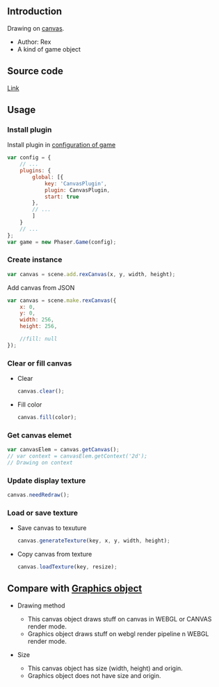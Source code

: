 ## Introduction

Drawing on [canvas](https://www.w3schools.com/html/html5_canvas.asp).

- Author: Rex
- A kind of game object

## Source code

[Link](https://github.com/rexrainbow/phaser3-rex-notes/blob/master/plugins/canvas-plugin.js)

## Usage

### Install plugin

Install plugin in [configuration of game](game.md#configuration)

```javascript
var config = {
    // ...
    plugins: {
        global: [{
            key: 'CanvasPlugin',
            plugin: CanvasPlugin,
            start: true
        },
        // ...
        ]
    }
    // ...
};
var game = new Phaser.Game(config);
```

### Create instance

```javascript
var canvas = scene.add.rexCanvas(x, y, width, height);
```

Add canvas from JSON

```javascript
var canvas = scene.make.rexCanvas({
    x: 0,
    y: 0,
    width: 256,
    height: 256,

    //fill: null
});
```

### Clear or fill canvas

- Clear

    ```javascript
    canvas.clear();
    ```

- Fill color

    ```javascript
    canvas.fill(color);
    ```

### Get canvas elemet

```javascript
var canvasElem = canvas.getCanvas();
// var context = canvasElem.getContext('2d');
// Drawing on context
```

### Update display texture

```javascript
canvas.needRedraw();
```

### Load or save texture

- Save canvas to texuture

    ```javascript
    canvas.generateTexture(key, x, y, width, height);
    ```

- Copy canvas from texture

    ```javascript
    canvas.loadTexture(key, resize);
    ```

## Compare with [Graphics object](graphics.md)

 - Drawing method
    - This canvas object draws stuff on canvas in WEBGL or CANVAS render mode.  
    - Graphics object draws stuff on webgl render pipeline n WEBGL render mode.

- Size
    - This canvas object has size (width, height) and origin.  
    - Graphics object does not have size and origin.
